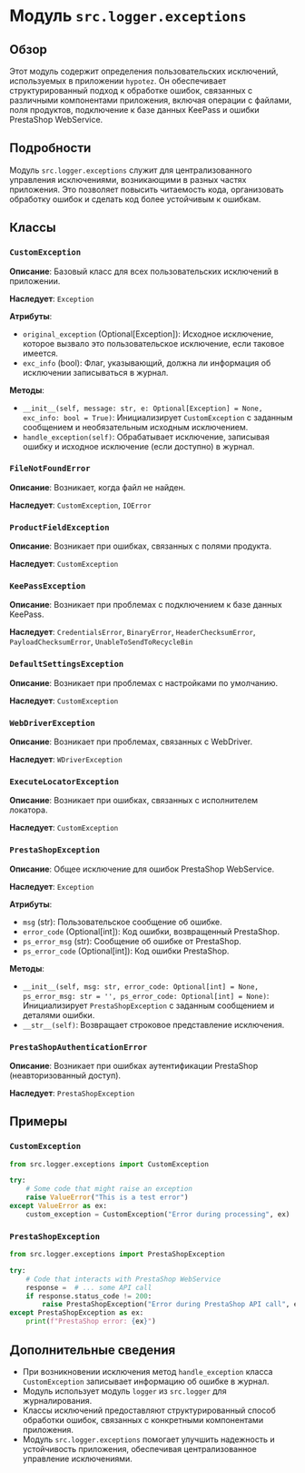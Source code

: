 # Модуль `src.logger.exceptions`

## Обзор

Этот модуль содержит определения пользовательских исключений, используемых в приложении `hypotez`. Он обеспечивает структурированный подход к обработке ошибок, связанных с различными компонентами приложения, включая операции с файлами, поля продуктов, подключение к базе данных KeePass и ошибки PrestaShop WebService.

## Подробности

Модуль `src.logger.exceptions` служит для централизованного управления исключениями, возникающими в разных частях приложения. Это позволяет повысить читаемость кода, организовать обработку ошибок и сделать код более устойчивым к ошибкам.

## Классы

### `CustomException`

**Описание**: Базовый класс для всех пользовательских исключений в приложении.

**Наследует**: `Exception`

**Атрибуты**:

- `original_exception` (Optional[Exception]): Исходное исключение, которое вызвало это пользовательское исключение, если таковое имеется.
- `exc_info` (bool): Флаг, указывающий, должна ли информация об исключении записываться в журнал.

**Методы**:

- `__init__(self, message: str, e: Optional[Exception] = None, exc_info: bool = True)`: Инициализирует `CustomException` с заданным сообщением и необязательным исходным исключением.
- `handle_exception(self)`: Обрабатывает исключение, записывая ошибку и исходное исключение (если доступно) в журнал.

### `FileNotFoundError`

**Описание**: Возникает, когда файл не найден.

**Наследует**: `CustomException`, `IOError`

### `ProductFieldException`

**Описание**: Возникает при ошибках, связанных с полями продукта.

**Наследует**: `CustomException`

### `KeePassException`

**Описание**: Возникает при проблемах с подключением к базе данных KeePass.

**Наследует**: `CredentialsError`, `BinaryError`, `HeaderChecksumError`, `PayloadChecksumError`, `UnableToSendToRecycleBin`

### `DefaultSettingsException`

**Описание**: Возникает при проблемах с настройками по умолчанию.

**Наследует**: `CustomException`

### `WebDriverException`

**Описание**: Возникает при проблемах, связанных с WebDriver.

**Наследует**: `WDriverException`

### `ExecuteLocatorException`

**Описание**: Возникает при ошибках, связанных с исполнителем локатора.

**Наследует**: `CustomException`

### `PrestaShopException`

**Описание**: Общее исключение для ошибок PrestaShop WebService.

**Наследует**: `Exception`

**Атрибуты**:

- `msg` (str): Пользовательское сообщение об ошибке.
- `error_code` (Optional[int]): Код ошибки, возвращенный PrestaShop.
- `ps_error_msg` (str): Сообщение об ошибке от PrestaShop.
- `ps_error_code` (Optional[int]): Код ошибки PrestaShop.

**Методы**:

- `__init__(self, msg: str, error_code: Optional[int] = None, ps_error_msg: str = '', ps_error_code: Optional[int] = None)`: Инициализирует `PrestaShopException` с заданным сообщением и деталями ошибки.
- `__str__(self)`: Возвращает строковое представление исключения.

### `PrestaShopAuthenticationError`

**Описание**: Возникает при ошибках аутентификации PrestaShop (неавторизованный доступ).

**Наследует**: `PrestaShopException`

## Примеры

### `CustomException`

```python
from src.logger.exceptions import CustomException

try:
    # Some code that might raise an exception
    raise ValueError("This is a test error")
except ValueError as ex:
    custom_exception = CustomException("Error during processing", ex)
```

### `PrestaShopException`

```python
from src.logger.exceptions import PrestaShopException

try:
    # Code that interacts with PrestaShop WebService
    response =  # ... some API call
    if response.status_code != 200:
        raise PrestaShopException("Error during PrestaShop API call", error_code=response.status_code, ps_error_msg=response.text)
except PrestaShopException as ex:
    print(f"PrestaShop error: {ex}")
```

## Дополнительные сведения

- При возникновении исключения метод `handle_exception` класса `CustomException` записывает информацию об ошибке в журнал.
- Модуль использует модуль `logger` из `src.logger` для журналирования.
- Классы исключений предоставляют структурированный способ обработки ошибок, связанных с конкретными компонентами приложения.
- Модуль `src.logger.exceptions` помогает улучшить надежность и устойчивость приложения, обеспечивая централизованное управление исключениями.